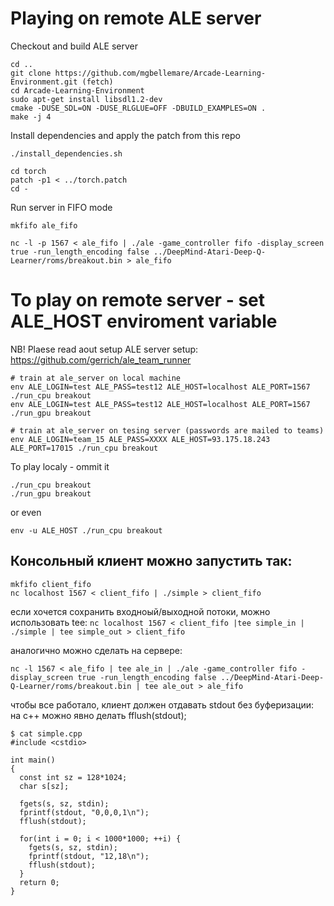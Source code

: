 # Playing on remote ALE server

Checkout and build ALE server
```
cd ..
git clone https://github.com/mgbellemare/Arcade-Learning-Environment.git (fetch)
cd Arcade-Learning-Environment
sudo apt-get install libsdl1.2-dev
cmake -DUSE_SDL=ON -DUSE_RLGLUE=OFF -DBUILD_EXAMPLES=ON .
make -j 4
```

Install dependencies and apply the patch from this repo
```
./install_dependencies.sh

cd torch
patch -p1 < ../torch.patch
cd -
```

Run server in FIFO mode
```
mkfifo ale_fifo

nc -l -p 1567 < ale_fifo | ./ale -game_controller fifo -display_screen true -run_length_encoding false ../DeepMind-Atari-Deep-Q-Learner/roms/breakout.bin > ale_fifo
```

# To play on remote server - set ALE_HOST enviroment variable
NB! Plaese read aout setup ALE server setup: https://github.com/gerrich/ale_team_runner
```
# train at ale_server on local machine
env ALE_LOGIN=test ALE_PASS=test12 ALE_HOST=localhost ALE_PORT=1567 ./run_cpu breakout
env ALE_LOGIN=test ALE_PASS=test12 ALE_HOST=localhost ALE_PORT=1567 ./run_gpu breakout

# train at ale_server on tesing server (passwords are mailed to teams)
env ALE_LOGIN=team_15 ALE_PASS=XXXX ALE_HOST=93.175.18.243 ALE_PORT=17015 ./run_cpu breakout
```

To play localy - ommit it
```
./run_cpu breakout
./run_gpu breakout
```
or even

```env -u ALE_HOST ./run_cpu breakout ```

## Консольный клиент можно запустить так:
```
mkfifo client_fifo
nc localhost 1567 < client_fifo | ./simple > client_fifo
```

если хочется сохранить входноый/выходной потоки, можно использовать tee:
```nc localhost 1567 < client_fifo |tee simple_in | ./simple | tee simple_out > client_fifo```

аналогично можно сделать на сервере:
```
nc -l 1567 < ale_fifo | tee ale_in | ./ale -game_controller fifo -display_screen true -run_length_encoding false ../DeepMind-Atari-Deep-Q-Learner/roms/breakout.bin | tee ale_out > ale_fifo
```

чтобы все работало, клиент должен отдавать stdout без буферизации:
на с++ можно явно делать fflush(stdout);
```
$ cat simple.cpp
#include <cstdio>

int main()
{
  const int sz = 128*1024;
  char s[sz];

  fgets(s, sz, stdin);
  fprintf(stdout, "0,0,0,1\n");
  fflush(stdout);

  for(int i = 0; i < 1000*1000; ++i) {
    fgets(s, sz, stdin);
    fprintf(stdout, "12,18\n");
    fflush(stdout);
  }
  return 0;
}
```
